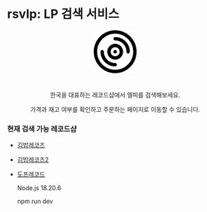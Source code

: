 # rsvlp: LP 검색 서비스

<img src="./src/logo.svg" style="display:block;width:100px;margin:20px auto 40px auto" />
<p style="text-align:center;">한국을 대표하는 레코드샵에서 엘피를 검색해보세요.</p>
<p style="text-align:center;">가격과 재고 여부를 확인하고 주문하는 페이지로 이동할 수 있습니다.</p>

### 현재 검색 가능 레코드샵

- [김밥레코즈](https://gimbabrecords.com/index.html)
- [김밥레코즈2](https://gimbabrecords.com2/)
- [도프레코드](https://doperecord.com/)
  <!-- - [사운즈굿 스토어](https://soundsgood-store.com/) -->
  <!-- - [서울바이닐](https://www.seoulvinyl.com/) -->
  <!-- - [웰컴레코즈](https://welcomerecords.kr/) -->

  Node.js 18.20.6

  npm run dev
